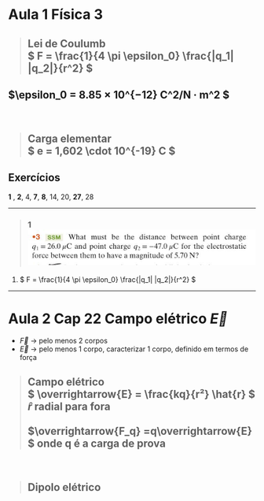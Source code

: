 # Aula 1 Física 3

>## Lei de Coulumb <br> $ F = \frac{1}{4 \pi \epsilon_0} \frac{|q_1| |q_2|}{r^2} $

$\epsilon_0 =  8.85 × 10^{−12} C^2/N · m^2 $
---

<br>

>## Carga elementar <br> $ e = 1,602 \cdot 10^{-19} C $

## Exercícios 
**1** , **2**, 4, **7**, **8**, 14, 20, **27**, 28

---
>### 1 ![alt text](1.jpg)

1. $ F = \frac{1}{4 \pi \epsilon_0} \frac{|q_1| |q_2|}{r^2} $


---
# Aula 2 Cap 22 Campo elétrico $\overrightarrow{E}$

- $\overrightarrow{F}$ &rarr; pelo menos 2 corpos
- $\overrightarrow{E}$ &rarr; pelo menos 1 corpo, caracterizar 1 corpo, definido em termos de força
> ## Campo elétrico <br> $ \overrightarrow{E} = \frac{kq}{r²}  \hat{r} $ <br> $\hat{r}$ radial para fora <br> <br> $\overrightarrow{F_q} =q\overrightarrow{E} $ onde q é a carga de prova

<br>

> ## Dipolo elétrico 
